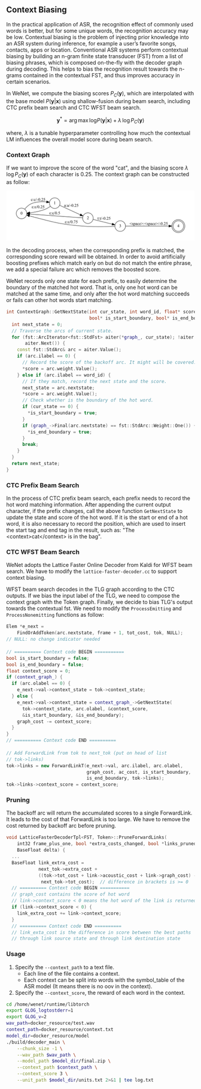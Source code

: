 ## Context Biasing

In the practical application of ASR, the recognition effect of commonly used words is better, but for some unique words, the recognition accuracy may be low. Contextual biasing is the problem of injecting prior knowledge into an ASR system during inference, for example a user’s favorite songs, contacts, apps or location. Conventional ASR systems perform contextual biasing by building an n-gram finite state transducer (FST) from a list of biasing phrases, which is composed on-the-fly with the decoder graph during decoding. This helps to bias the recognition result towards the n-grams contained in the contextual FST, and thus improves accuracy in certain scenarios.

In WeNet, we compute the biasing scores $P_C(\mathbf y)$, which are interpolated with the base model $P(\mathbf y|\mathbf x)$ using shallow-fusion during beam search, including CTC prefix beam search and CTC WFST beam search.

$$
\mathbf y^*=\mathrm{arg\,max\,log}P(\mathbf y|\mathbf x)+\lambda\,\mathrm{log}\,P_C(\mathbf y)
$$

where, $\lambda$ is a tunable hyperparameter controlling how much the contextual LM influences the overall model score during beam search.

### Context Graph

If we want to improve the score of the word "cat", and the biasing score $\lambda\,\mathrm{log}\,P_C(\mathbf y)$ of each character is 0.25. The context graph can be constructed as follow:

![context graph](images/context_graph.png)

In the decoding process, when the corresponding prefix is matched, the corresponding score reward will be obtained. In order to avoid artificially boosting prefixes which match early on but do not match the entire phrase, we add a special failure arc which removes the boosted score.

WeNet records only one state for each prefix, to easily determine the boundary of the matched hot word. That is, only one hot word can be matched at the same time, and only after the hot word matching succeeds or fails can other hot words start matching.

``` c++
int ContextGraph::GetNextState(int cur_state, int word_id, float* score,
                               bool* is_start_boundary, bool* is_end_boundary) {
  int next_state = 0;
  // Traverse the arcs of current state.
  for (fst::ArcIterator<fst::StdFst> aiter(*graph_, cur_state); !aiter.Done();
       aiter.Next()) {
    const fst::StdArc& arc = aiter.Value();
    if (arc.ilabel == 0) {
      // Record the score of the backoff arc. It might will be covered.
      *score = arc.weight.Value();
    } else if (arc.ilabel == word_id) {
      // If they match, record the next state and the score.
      next_state = arc.nextstate;
      *score = arc.weight.Value();
      // Check whether is the boundary of the hot word.
      if (cur_state == 0) {
        *is_start_boundary = true;
      }
      if (graph_->Final(arc.nextstate) == fst::StdArc::Weight::One()) {
        *is_end_boundary = true;
      }
      break;
    }
  }
  return next_state;
}
```

### CTC Prefix Beam Search

In the process of CTC prefix beam search, each prefix needs to record the hot word matching information. After appending the current output character, if the prefix changes, call the above function `GetNextState` to update the state and score of the hot word. If it is the start or end of a hot word, it is also necessary to record the position, which are used to insert the start tag and end tag in the result, such as: "The \<context>cat\</context> is in the bag".

### CTC WFST Beam Search

WeNet adopts the Lattice Faster Online Decoder from Kaldi for WFST beam search. We have to modify the `lattice-faster-decoder.cc` to support context biasing.

WFST beam search decodes in the TLG graph according to the CTC outputs. If we bias the input label of the TLG, we need to compose the context graph with the Token graph. Finally, we decide to bias TLG's output towards the contextual fst. We need to modify the `ProcessEmitting` and `ProcessNonemitting` functions as follow:

```c++
Elem *e_next =
    FindOrAddToken(arc.nextstate, frame + 1, tot_cost, tok, NULL);
// NULL: no change indicator needed

// ========== Context code BEGIN ===========
bool is_start_boundary = false;
bool is_end_boundary = false;
float context_score = 0;
if (context_graph_) {
  if (arc.olabel == 0) {
    e_next->val->context_state = tok->context_state;
  } else {
    e_next->val->context_state = context_graph_->GetNextState(
      tok->context_state, arc.olabel, &context_score,
      &is_start_boundary, &is_end_boundary);
    graph_cost -= context_score;
  }
}
// ========== Context code END ==========

// Add ForwardLink from tok to next_tok (put on head of list
// tok->links)
tok->links = new ForwardLinkT(e_next->val, arc.ilabel, arc.olabel,
                              graph_cost, ac_cost, is_start_boundary,
                              is_end_boundary, tok->links);
tok->links->context_score = context_score;
```

### Pruning

The backoff arc will return the accumulated scores to a single ForwardLink. It leads to the cost of that ForwardLink is too large. We have to remove the cost returned by backoff arc before pruning.

```c++
void LatticeFasterDecoderTpl<FST, Token>::PruneForwardLinks(
    int32 frame_plus_one, bool *extra_costs_changed, bool *links_pruned,
    BaseFloat delta) {
  ...
  BaseFloat link_extra_cost =
            next_tok->extra_cost +
            ((tok->tot_cost + link->acoustic_cost + link->graph_cost) -
             next_tok->tot_cost);  // difference in brackets is >= 0
  // ========== Context code BEGIN ===========
  // graph_cost contains the score of hot word
  // link->context_score < 0 means the hot word of the link is returned from backoff arc
  if (link->context_score < 0) {
    link_extra_cost += link->context_score;
  }
  // ========== Context code END ==========
  // link_exta_cost is the difference in score between the best paths
  // through link source state and through link destination state
```

### Usage

1. Specify the `--context_path` to a text file.
   - Each line of the file contains a context.
   - Each context can be split into words with the symbol_table of the ASR model (It means there is no oov in the context).
2. Specify the `--context_score`, the reward of each word in the context.

```bash
cd /home/wenet/runtime/libtorch
export GLOG_logtostderr=1
export GLOG_v=2
wav_path=docker_resource/test.wav
context_path=docker_resource/context.txt
model_dir=docker_resource/model
./build/decoder_main \
    --chunk_size -1 \
    --wav_path $wav_path \
    --model_path $model_dir/final.zip \
    --context_path $context_path \
    --context_score 3 \
    --unit_path $model_dir/units.txt 2>&1 | tee log.txt
```


